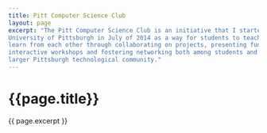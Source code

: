 ```yaml
---
title: Pitt Computer Science Club
layout: page
excerpt: "The Pitt Computer Science Club is an initiative that I started at the
University of Pittsburgh in July of 2014 as a way for students to teach and
learn from each other through collaborating on projects, presenting fun,
interactive workshops and fostering networking both among students and with the
larger Pittsburgh technological community."
---
```


# {{page.title}}

{{ page.excerpt }}

